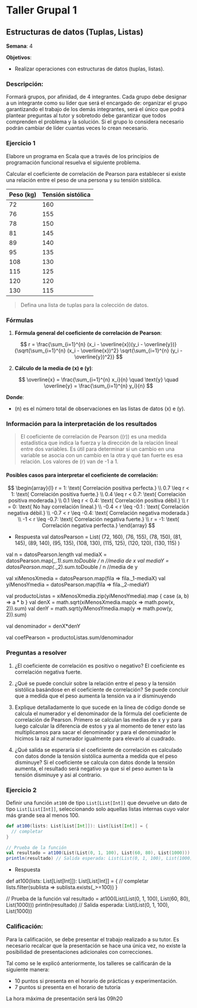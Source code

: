 # Taller Grupal  1
## Estructuras de datos (Tuplas, Listas)

**Semana**: 4

**Objetivos**:

- Realizar operaciones con estructuras de datos (tuplas, listas).

### Descripción:

Formará grupos, por afinidad, de 4 integrantes. Cada grupo debe designar a un integrante como su líder que será el encargado de: organizar el grupo garantizando el trabajo de los demás integrantes, será el único que podrá plantear preguntas al tutor y sobretodo debe garantizar que todos comprenden el problema y la solución. Si el grupo lo considera necesario podrán cambiar de líder cuantas veces lo crean necesario.

### Ejercicio 1

Elabore un programa en Scala que a través de los principios de programación funcional resuelva el siguiente problema.

Calcular el coeficiente de correlación de Pearson para establecer si existe una relación entre el peso de una persona y su tensión sistólica.

| Peso (kg) | Tensión sistólica |
|-----------|--------------------|
| 72        | 160                |
| 76        | 155                |
| 78        | 150                |
| 81        | 145                |
| 89        | 140                |
| 95        | 135                |
| 108       | 130                |
| 115       | 125                |
| 120       | 120                |
| 130       | 115                |


> Defina una lista de tuplas para la colección de datos. 


### Fórmulas

1. **Fórmula general del coeficiente de correlación de Pearson**:

$$
r = \frac{\sum_{i=1}^{n} (x_i - \overline{x})(y_i - \overline{y})}{\sqrt{\sum_{i=1}^{n} (x_i - \overline{x})^2} \sqrt{\sum_{i=1}^{n} (y_i - \overline{y})^2}}
$$

2. **Cálculo de la media de \(x\) e \(y\)**:
   
$$
\overline{x} = \frac{\sum_{i=1}^{n} x_i}{n} \quad \text{y} \quad \overline{y} = \frac{\sum_{i=1}^{n} y_i}{n}
$$

**Donde**:
- \(n\) es el número total de observaciones en las listas de datos \(x\) e \(y\).

### Información para la interpretación de los resultados
> El coeficiente de correlación de Pearson (\(r\)) es una medida estadística que indica la fuerza y la dirección de la relación lineal entre dos variables. Es útil para determinar si un cambio en una variable se asocia con un cambio en la otra y qué tan fuerte es esa relación. Los valores de \(r\) van de -1 a 1.

#### Posibles casos para interpretar el coeficiente de correlación:

$$
\begin{array}{l}
r = 1: \text{ Correlación positiva perfecta.} \\
0.7 \leq r < 1: \text{ Correlación positiva fuerte.} \\
0.4 \leq r < 0.7: \text{ Correlación positiva moderada.} \\
0.1 \leq r < 0.4: \text{ Correlación positiva débil.} \\
r = 0: \text{ No hay correlación lineal.} \\
-0.4 < r \leq -0.1 : \text{ Correlación negativa débil.} \\
-0.7 < r \leq -0.4: \text{ Correlación negativa moderada.} \\
-1 < r \leq -0.7: \text{ Correlación negativa fuerte.} \\
r = -1: \text{ Correlación negativa perfecta.}
\end{array}
$$

- Respuesta 
val datosPearson = List(
  (72, 160),
  (76, 155),
  (78, 150),
  (81, 145),
  (89, 140),
  (95, 135),
  (108, 130),
  (115, 125),
  (120, 120),
  (130, 115)
)

val n = datosPearson.length
val mediaX = datosPearson.map(_._1).sum.toDouble / n //media de x
val mediaY = datosPearson.map(_._2).sum.toDouble / n //media de y

val xiMenosXmedia = datosPearson.map(fila => fila._1-mediaX)
val yiMenosYmedia = datosPearson.map(fila => fila._2-mediaY)

val productoListas = xiMenosXmedia.zip(yiMenosYmedia).map {
  case (a, b) => a * b
}
val denX = math.sqrt(xiMenosXmedia.map(x => math.pow(x, 2)).sum)
val denY = math.sqrt(yiMenosYmedia.map(y => math.pow(y, 2)).sum)

val denominador = denX*denY

val coefPearson = productoListas.sum/denominador


### Preguntas a resolver
1. ¿El coeficiente de correlación es positivo o negativo?
El coeficiente es correlación negativa fuerte.

2. ¿Qué se puede concluir sobre la relación entre el peso y la tensión sistólica basándose en el coeficiente de correlación?
Se puede concluir que a medida que el peso aumenta la tensión va a ir disminuyendo

3. Explique detalladamente lo que sucede en la línea de código donde se calcula el numerador y el denominador de la fórmula del coeficiente de correlación de Pearson.
Primero se calculan las medias de x y y para luego calcular la diferencia de estos y ya al momento de tener esto las multiplicamos para sacar el denominador y para el denominador le hicimos la raiz al numerador igualmente para elevarlo al cuadrado.

4. ¿Qué salida se esperaría si el coeficiente de correlación es calculado con datos donde la tensión sistólica aumenta a medida que el peso disminuye? 
Si el coeficiente se calcula con datos donde la tensión aumenta, el resultado será negativo ya que si el peso aumen ta la tensión disminuye y asi al contrario.

### Ejercicio 2
Definir una función `at100` de tipo `List[List[Int]]` que devuelve un dato de tipo `List[List[Int]]`, seleccionando solo aquellas listas internas cuyo valor más grande sea al menos 100.

```Scala
def at100(lists: List[List[Int]]): List[List[Int]] = {
  // completar
}

// Prueba de la función
val resultado = at100(List(List(0, 1, 100), List(60, 80), List(1000)))
println(resultado) // Salida esperada: List(List(0, 1, 100), List(1000))
```
- Respuesta

def at100(lists: List[List[Int]]): List[List[Int]] = {
  // completar
  lists.filter(sublista => sublista.exists(_>=100))
}

// Prueba de la función
val resultado = at100(List(List(0, 1, 100), List(60, 80), List(1000)))
println(resultado) // Salida esperada: List(List(0, 1, 100), List(1000))


### Calificación:

Para la calificación, se debe presentar el trabajo realizado a su tutor. Es necesario recalcar que la presentación se hace una única vez, no existe la posibilidad de presentaciones adicionales con correcciones. 

Tal como se le explicó anteriormente, los talleres se calificarán de la siguiente manera:

- 10 puntos si presenta en el horario de prácticas y experimentación.
- 7 puntos si presenta en el horario de tutoría

La hora máxima de presentación será las 09h20
